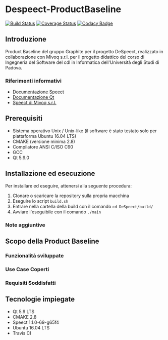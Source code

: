 # Despeect-ProductBaseline

[![Build Status](https://travis-ci.org/graphiteSWE/Despeect-ProductBaseline.svg?branch=master)](https://travis-ci.org/graphiteSWE/Despeect-ProductBaseline)
[![Coverage Status](https://coveralls.io/repos/github/graphiteSWE/Despeect-ProductBaseline/badge.svg?branch=master)](https://coveralls.io/github/graphiteSWE/Despeect-ProductBaseline?branch=master)
[![Codacy Badge](https://api.codacy.com/project/badge/Grade/32a1aa1505044c11842b4a687f47d7b9)](https://www.codacy.com/app/graphiteSWE/Despeect-ProductBaseline?utm_source=github.com&amp;utm_medium=referral&amp;utm_content=graphiteSWE/Despeect-ProductBaseline&amp;utm_campaign=Badge_Grade)

## Introduzione

Product Baseline del gruppo Graphite per il progetto DeSpeect, realizzato in collaborazione con Mivoq s.r.l. per il progetto didattico del corso di Ingegneria del Software del cdl in Informatica dell'Università degli Studi di Padova.

### Riferimenti informativi

* [Documentazione Speect](http://speect.sourceforge.net/ "Documentazione Speect")
* [Documentazione Qt](http://doc.qt.io/ "Documentazione Qt")
* [Speect di Mivoq s.r.l.](https://github.com/mivoq/speect "Mivoq Speect") 

## Prerequisiti

* Sistema operativo Unix / Unix-like (il software è stato testato solo per piattaforma Ubuntu 16.04 LTS)
* CMAKE (versione minima 2.8)
* Compilatore ANSI C/ISO C90
* GCC
* Qt 5.9.0

## Installazione ed esecuzione

Per installare ed eseguire, attenersi alla seguente procedura:

1. Clonare o scaricare la repository sulla propria macchina
2. Eseguire lo script `build.sh`
3. Entrare nella cartella della build con il comando `cd DeSpeect/build/`
4. Avviare l'eseguibile con il comando `./main`

### Note aggiuntive

## Scopo della Product Baseline

### Funzionalità sviluppate

### Use Case Coperti

### Requisiti Soddisfatti

## Tecnologie impiegate

* Qt 5.9 LTS
* CMAKE 2.8
* Speect 1.1.0-69-g65f4
* Ubuntu 16.04 LTS
* Travis CI
